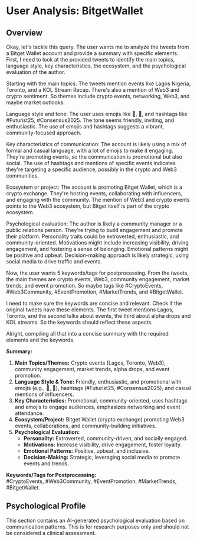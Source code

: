 # User Analysis: BitgetWallet

## Overview

<think>
Okay, let's tackle this query. The user wants me to analyze the tweets from a Bitget Wallet account and provide a summary with specific elements. First, I need to look at the provided tweets to identify the main topics, language style, key characteristics, the ecosystem, and the psychological evaluation of the author.

Starting with the main topics. The tweets mention events like Lagos Nigeria, Toronto, and a KOL Stream Recap. There's also a mention of Web3 and crypto sentiment. So themes include crypto events, networking, Web3, and maybe market outlooks. 

Language style and tone: The user uses emojis like 🌟, 💜, and hashtags like #Futurist25, #Consensus2025. The tone seems friendly, inviting, and enthusiastic. The use of emojis and hashtags suggests a vibrant, community-focused approach.

Key characteristics of communication: The account is likely using a mix of formal and casual language, with a lot of emojis to make it engaging. They're promoting events, so the communication is promotional but also social. The use of hashtags and mentions of specific events indicates they're targeting a specific audience, possibly in the crypto and Web3 communities.

Ecosystem or project: The account is promoting Bitget Wallet, which is a crypto exchange. They're hosting events, collaborating with influencers, and engaging with the community. The mention of Web3 and crypto events points to the Web3 ecosystem, but Bitget itself is part of the crypto ecosystem.

Psychological evaluation: The author is likely a community manager or a public relations person. They're trying to build engagement and promote their platform. Personality traits could be extroverted, enthusiastic, and community-oriented. Motivations might include increasing visibility, driving engagement, and fostering a sense of belonging. Emotional patterns might be positive and upbeat. Decision-making approach is likely strategic, using social media to drive traffic and events.

Now, the user wants 5 keywords/tags for postprocessing. From the tweets, the main themes are crypto events, Web3, community engagement, market trends, and event promotion. So maybe tags like #CryptoEvents, #Web3Community, #EventPromotion, #MarketTrends, and #BitgetWallet.

I need to make sure the keywords are concise and relevant. Check if the original tweets have these elements. The first tweet mentions Lagos, Toronto, and the second talks about events, the third about alpha drops and KOL streams. So the keywords should reflect these aspects. 

Alright, compiling all that into a concise summary with the required elements and the keywords.
</think>

**Summary:**  
1. **Main Topics/Themes:** Crypto events (Lagos, Toronto, Web3), community engagement, market trends, alpha drops, and event promotion.  
2. **Language Style & Tone:** Friendly, enthusiastic, and promotional with emojis (e.g., 🌟, 💜), hashtags (#Futurist25, #Consensus2025), and casual mentions of influencers.  
3. **Key Characteristics:** Promotional, community-oriented, uses hashtags and emojis to engage audiences, emphasizes networking and event attendance.  
4. **Ecosystem/Project:** Bitget Wallet (crypto exchange) promoting Web3 events, collaborations, and community-building initiatives.  
5. **Psychological Evaluation:**  
   - **Personality:** Extroverted, community-driven, and socially engaged.  
   - **Motivations:** Increase visibility, drive engagement, foster loyalty.  
   - **Emotional Patterns:** Positive, upbeat, and inclusive.  
   - **Decision-Making:** Strategic, leveraging social media to promote events and trends.  

**Keywords/Tags for Postprocessing:**  
#CryptoEvents, #Web3Community, #EventPromotion, #MarketTrends, #BitgetWallet.

## Psychological Profile

This section contains an AI-generated psychological evaluation based on communication patterns. This is for research purposes only and should not be considered a clinical assessment.